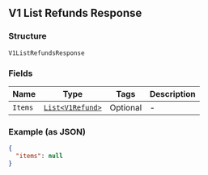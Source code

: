 ## V1 List Refunds Response

### Structure

`V1ListRefundsResponse`

### Fields

| Name | Type | Tags | Description |
|  --- | --- | --- | --- |
| `Items` | [`List<V1Refund>`](/doc/models/v1-refund.md) | Optional | - |

### Example (as JSON)

```json
{
  "items": null
}
```

